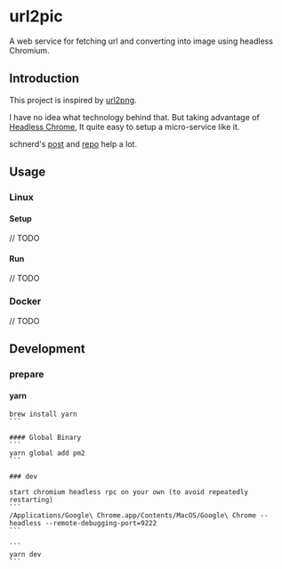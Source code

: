 # url2pic
A web service for fetching url and converting into image using headless Chromium.

## Introduction
This project is inspired by [url2png](https://www.url2png.com/).

I have no idea what technology behind that. But taking advantage of
[Headless Chrome](https://developers.google.com/web/updates/2017/04/headless-chrome), It quite easy to setup a
micro-service like it.

schnerd's [post](https://medium.com/@dschnr/using-headless-chrome-as-an-automated-screenshot-tool-4b07dffba79a) and
[repo](https://github.com/schnerd/chrome-headless-screenshots) help a lot.

## Usage

### Linux

#### Setup
// TODO

#### Run
// TODO

### Docker
// TODO

## Development

### prepare

#### yarn

````
brew install yarn
```

#### Global Binary
```
yarn global add pm2
```

### dev

start chromium headless rpc on your own (to avoid repeatedly restarting)
```
/Applications/Google\ Chrome.app/Contents/MacOS/Google\ Chrome --headless --remote-debugging-port=9222
```

```
yarn dev
```